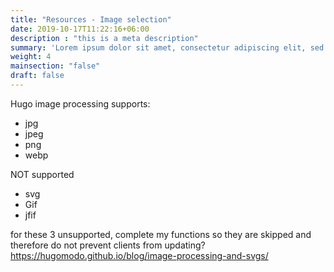 ```yaml
---
title: "Resources - Image selection"
date: 2019-10-17T11:22:16+06:00
description : "this is a meta description"
summary: 'Lorem ipsum dolor sit amet, consectetur adipiscing elit, sed do eiusmod tempor incididunt ut labore et dolore magna aliqua.'
weight: 4
mainsection: "false"
draft: false
---
```


Hugo image processing supports:
- jpg
- jpeg
- png
- webp

NOT supported
- svg
- Gif
- jfif

for these 3 unsupported, complete my functions so they are skipped and therefore do not prevent clients from updating?
https://hugomodo.github.io/blog/image-processing-and-svgs/
